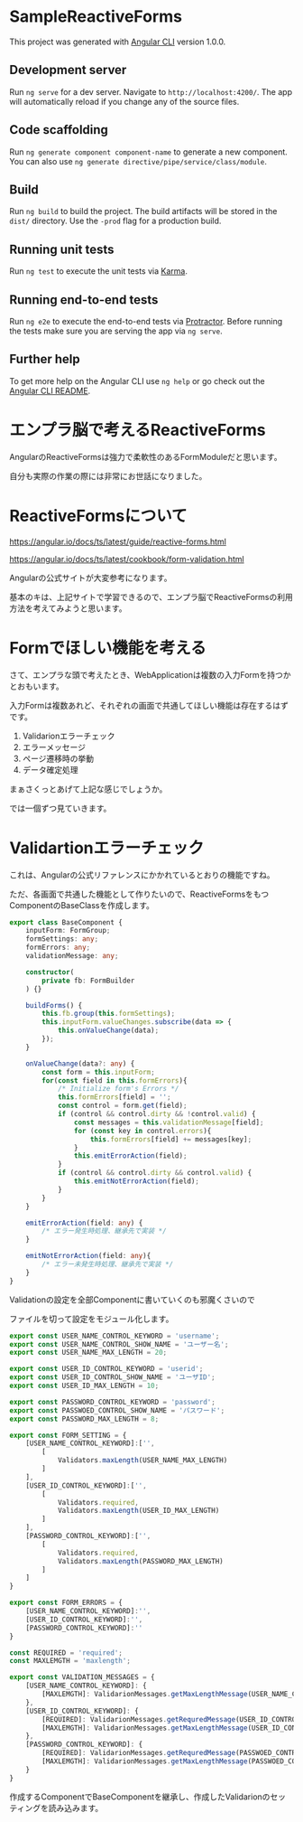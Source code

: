 # SampleReactiveForms

This project was generated with [Angular CLI](https://github.com/angular/angular-cli) version 1.0.0.

## Development server

Run `ng serve` for a dev server. Navigate to `http://localhost:4200/`. The app will automatically reload if you change any of the source files.

## Code scaffolding

Run `ng generate component component-name` to generate a new component. You can also use `ng generate directive/pipe/service/class/module`.

## Build

Run `ng build` to build the project. The build artifacts will be stored in the `dist/` directory. Use the `-prod` flag for a production build.

## Running unit tests

Run `ng test` to execute the unit tests via [Karma](https://karma-runner.github.io).

## Running end-to-end tests

Run `ng e2e` to execute the end-to-end tests via [Protractor](http://www.protractortest.org/).
Before running the tests make sure you are serving the app via `ng serve`.

## Further help

To get more help on the Angular CLI use `ng help` or go check out the [Angular CLI README](https://github.com/angular/angular-cli/blob/master/README.md).

# エンプラ脳で考えるReactiveForms

AngularのReactiveFormsは強力で柔軟性のあるFormModuleだと思います。

自分も実際の作業の際には非常にお世話になりました。

# ReactiveFormsについて

https://angular.io/docs/ts/latest/guide/reactive-forms.html

https://angular.io/docs/ts/latest/cookbook/form-validation.html

Angularの公式サイトが大変参考になります。

基本のキは、上記サイトで学習できるので、エンプラ脳でReactiveFormsの利用方法を考えてみようと思います。

# Formでほしい機能を考える

さて、エンプラな頭で考えたとき、WebApplicationは複数の入力Formを持つかとおもいます。

入力Formは複数あれど、それぞれの画面で共通してほしい機能は存在するはずです。

1. Validarionエラーチェック
2. エラーメッセージ
3. ページ遷移時の挙動
4. データ確定処理

まぁさくっとあげて上記な感じでしょうか。

では一個ずつ見ていきます。

# Validartionエラーチェック

これは、Angularの公式リファレンスにかかれているとおりの機能ですね。

ただ、各画面で共通した機能として作りたいので、ReactiveFormsをもつComponentのBaseClassを作成します。

``` typescript
export class BaseComponent {
    inputForm: FormGroup;
    formSettings: any;
    formErrors: any;
    validationMessage: any;

    constructor(
        private fb: FormBuilder
    ) {}

    buildForms() {
        this.fb.group(this.formSettings);
        this.inputForm.valueChanges.subscribe(data => {
            this.onValueChange(data);
        });
    }

    onValueChange(data?: any) {
        const form = this.inputForm;
        for(const field in this.formErrors){
            /* Initialize form's Errors */
            this.formErrors[field] = '';
            const control = form.get(field);
            if (control && control.dirty && !control.valid) {
                const messages = this.validationMessage[field];
                for (const key in control.errors){
                    this.formErrors[field] += messages[key];
                }
                this.emitErrorAction(field);
            }
            if (control && control.dirty && control.valid) {
                this.emitNotErrorAction(field);
            }
        }
    }

    emitErrorAction(field: any) {
        /* エラー発生時処理、継承先で実装 */
    }

    emitNotErrorAction(field: any){
        /* エラー未発生時処理、継承先で実装 */
    }
}
```

Validationの設定を全部Componentに書いていくのも邪魔くさいので

ファイルを切って設定をモジュール化します。

``` typescript
export const USER_NAME_CONTROL_KEYWORD = 'username';
export const USER_NAME_CONTROL_SHOW_NAME = 'ユーザー名';
export const USER_NAME_MAX_LENGTH = 20;

export const USER_ID_CONTROL_KEYWORD = 'userid';
export const USER_ID_CONTROL_SHOW_NAME = 'ユーザID';
export const USER_ID_MAX_LENGTH = 10;

export const PASSWORD_CONTROL_KEYWORD = 'password';
export const PASSWOED_CONTROL_SHOW_NAME = 'パスワード';
export const PASSWORD_MAX_LENGTH = 8;

export const FORM_SETTING = {
    [USER_NAME_CONTROL_KEYWORD]:['', 
        [
            Validators.maxLength(USER_NAME_MAX_LENGTH)
        ]
    ],
    [USER_ID_CONTROL_KEYWORD]:['', 
        [
            Validators.required,
            Validators.maxLength(USER_ID_MAX_LENGTH)
        ]
    ],
    [PASSWORD_CONTROL_KEYWORD]:['', 
        [
            Validators.required,
            Validators.maxLength(PASSWORD_MAX_LENGTH)
        ]
    ]
}

export const FORM_ERRORS = {
    [USER_NAME_CONTROL_KEYWORD]:'',
    [USER_ID_CONTROL_KEYWORD]:'',
    [PASSWORD_CONTROL_KEYWORD]:''
}

const REQUIRED = 'required';
const MAXLEMGTH = 'maxlength';

export const VALIDATION_MESSAGES = {
    [USER_NAME_CONTROL_KEYWORD]: {
        [MAXLEMGTH]: ValidarionMessages.getMaxLengthMessage(USER_NAME_CONTROL_SHOW_NAME, USER_NAME_MAX_LENGTH)
    },
    [USER_ID_CONTROL_KEYWORD]: {
        [REQUIRED]: ValidarionMessages.getRequredMessage(USER_ID_CONTROL_SHOW_NAME),
        [MAXLEMGTH]: ValidarionMessages.getMaxLengthMessage(USER_ID_CONTROL_SHOW_NAME, USER_ID_MAX_LENGTH)
    },
    [PASSWORD_CONTROL_KEYWORD]: {
        [REQUIRED]: ValidarionMessages.getRequredMessage(PASSWOED_CONTROL_SHOW_NAME),
        [MAXLEMGTH]: ValidarionMessages.getMaxLengthMessage(PASSWOED_CONTROL_SHOW_NAME, PASSWORD_MAX_LENGTH)
    }
}

```

作成するComponentでBaseComponentを継承し、作成したValidarionのセッティングを読み込みます。
